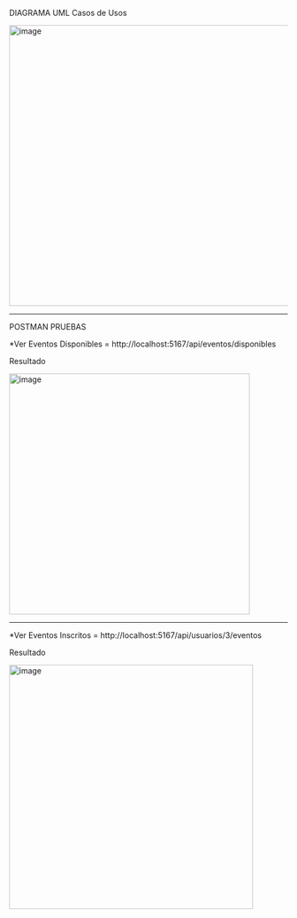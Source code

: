 DIAGRAMA UML Casos de Usos

<img width="507" alt="image" src="https://github.com/user-attachments/assets/8c950a93-0bc3-46c2-99c1-fcae4c2b5605" />


-----
POSTMAN PRUEBAS

  
  *Ver Eventos Disponibles = http://localhost:5167/api/eventos/disponibles

Resultado

<img width="435" alt="image" src="https://github.com/user-attachments/assets/90b49035-2b49-48b1-a60a-7bc09de4ecd2" />


-----


  *Ver Eventos Inscritos = http://localhost:5167/api/usuarios/3/eventos

  Resultado
  
  <img width="441" alt="image" src="https://github.com/user-attachments/assets/8c7fe5ba-e277-415d-bdab-51db5eb44a60" />

